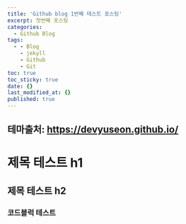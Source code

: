 ```yaml
---
title: 'Github blog 1번째 테스트 포스팅'
excerpt: 첫번째 포스팅
categories:
  - Github Blog
tags:
  - - Blog
    - jekyll
    - Github
    - Git
toc: true
toc_sticky: true
date: {}
last_modified_at: {}
published: true
---
```



## 테마출처: https://devyuseon.github.io/


# 제목 테스트 h1

## 제목 테스트 h2

### 코드블럭 테스트



